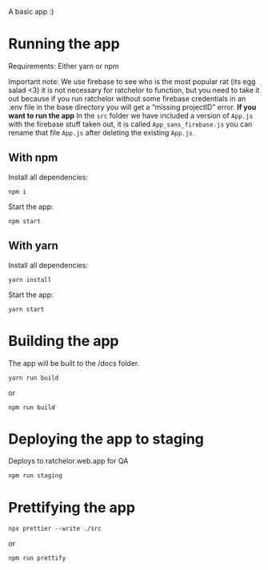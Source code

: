 A basic app :)

# Running the app

Requirements: Either yarn or npm

Important note: We use firebase to see who is the most popular rat (its egg salad <3) it is not necessary for ratchelor to function, but you need to take it out because if you run ratchelor without some firebase credentials in an .env file in the base directory you will get a “missing projectID” error. 
**If you want to run the app** In the `src` folder we have included a version of `App.js` with the firebase stuff taken out, it is called `App_sans_firebase.js` you can rename that file `App.js` after deleting the existing `App.js`.

## With npm

Install all dependencies:

```
npm i
```

Start the app:

```
npm start
```

## With yarn

Install all dependencies:

```
yarn install
```

Start the app:

```
yarn start
```

# Building the app

The app will be built to the /docs folder.

```
yarn run build
```

or

```
npm run build
```

# Deploying the app to staging
Deploys to ratchelor.web.app for QA 

```
npm run staging
```


# Prettifying the app

```
npx prettier --write ./src
```

or 

```
npm run prettify
```
